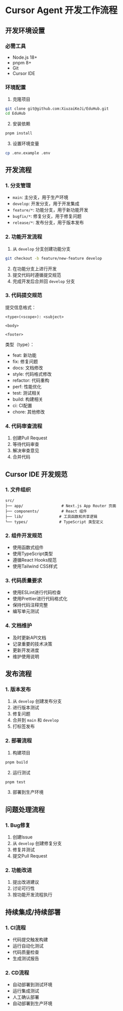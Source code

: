 # Cursor Agent 开发工作流程

## 开发环境设置

### 必需工具
- Node.js 18+
- pnpm 8+
- Git
- Cursor IDE

### 环境配置
1. 克隆项目
```bash
git clone git@github.com:XiuzaiKeJi/EduHub.git
cd EduHub
```

2. 安装依赖
```bash
pnpm install
```

3. 设置环境变量
```bash
cp .env.example .env
```

## 开发流程

### 1. 分支管理
- `main`: 主分支，用于生产环境
- `develop`: 开发分支，用于开发集成
- `feature/*`: 功能分支，用于新功能开发
- `bugfix/*`: 修复分支，用于修复问题
- `release/*`: 发布分支，用于版本发布

### 2. 功能开发流程
1. 从 `develop` 分支创建功能分支
```bash
git checkout -b feature/new-feature develop
```

2. 在功能分支上进行开发
3. 提交代码时遵循提交规范
4. 完成开发后合并回 `develop` 分支

### 3. 代码提交规范
提交信息格式：
```
<type>(<scope>): <subject>

<body>

<footer>
```

类型（type）：
- feat: 新功能
- fix: 修复问题
- docs: 文档修改
- style: 代码格式修改
- refactor: 代码重构
- perf: 性能优化
- test: 测试相关
- build: 构建相关
- ci: CI配置
- chore: 其他修改

### 4. 代码审查流程
1. 创建Pull Request
2. 等待代码审查
3. 解决审查意见
4. 合并代码

## Cursor IDE 开发规范

### 1. 文件组织
```
src/
├── app/                 # Next.js App Router 页面
├── components/          # React 组件
├── lib/                # 工具函数和共享逻辑
└── types/              # TypeScript 类型定义
```

### 2. 组件开发规范
- 使用函数式组件
- 使用TypeScript类型
- 遵循React Hooks规范
- 使用Tailwind CSS样式

### 3. 代码质量要求
- 使用ESLint进行代码检查
- 使用Prettier进行代码格式化
- 保持代码注释完整
- 编写单元测试

### 4. 文档维护
- 及时更新API文档
- 记录重要的技术决策
- 更新开发进度
- 维护使用说明

## 发布流程

### 1. 版本发布
1. 从 `develop` 创建发布分支
2. 进行版本测试
3. 修复问题
4. 合并到 `main` 和 `develop`
5. 打标签发布

### 2. 部署流程
1. 构建项目
```bash
pnpm build
```

2. 运行测试
```bash
pnpm test
```

3. 部署到生产环境

## 问题处理流程

### 1. Bug修复
1. 创建Issue
2. 从 `develop` 创建修复分支
3. 修复并测试
4. 提交Pull Request

### 2. 功能改进
1. 提出改进建议
2. 讨论可行性
3. 按功能开发流程执行

## 持续集成/持续部署

### 1. CI流程
- 代码提交触发构建
- 运行自动化测试
- 代码质量检查
- 生成测试报告

### 2. CD流程
- 自动部署到测试环境
- 运行集成测试
- 人工确认部署
- 自动部署到生产环境 